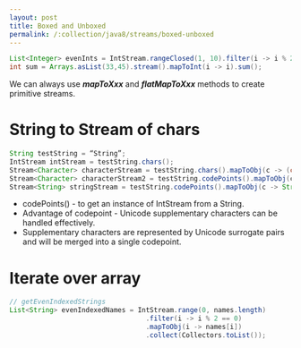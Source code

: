 ```yaml
---
layout: post
title: Boxed and Unboxed
permalink: /:collection/java8/streams/boxed-unboxed
---
```



```java
List<Integer> evenInts = IntStream.rangeClosed(1, 10).filter(i -> i % 2 == 0).boxed().collect(Collectors.toList());
int sum = Arrays.asList(33,45).stream().mapToInt(i -> i).sum();
```
We can always use ***mapToXxx*** and ***flatMapToXxx*** methods to create primitive streams.

# String to Stream of chars
```java
String testString = “String”;
IntStream intStream = testString.chars();
Stream<Character> characterStream = testString.chars().mapToObj(c -> (char) c);
Stream<Character> characterStream2 = testString.codePoints().mapToObj(c -> (char) c);
Stream<String> stringStream = testString.codePoints().mapToObj(c -> String.valueOf((char) c));
```
* codePoints() - to get an instance of IntStream from a String. 
* Advantage of codepoint - Unicode supplementary characters can be handled effectively.
* Supplementary characters are represented by Unicode surrogate pairs and will be merged into a single codepoint. 

# Iterate over array
```java
// getEvenIndexedStrings
List<String> evenIndexedNames = IntStream.range(0, names.length)
                                  .filter(i -> i % 2 == 0)
                                  .mapToObj(i -> names[i])
                                  .collect(Collectors.toList());
```
